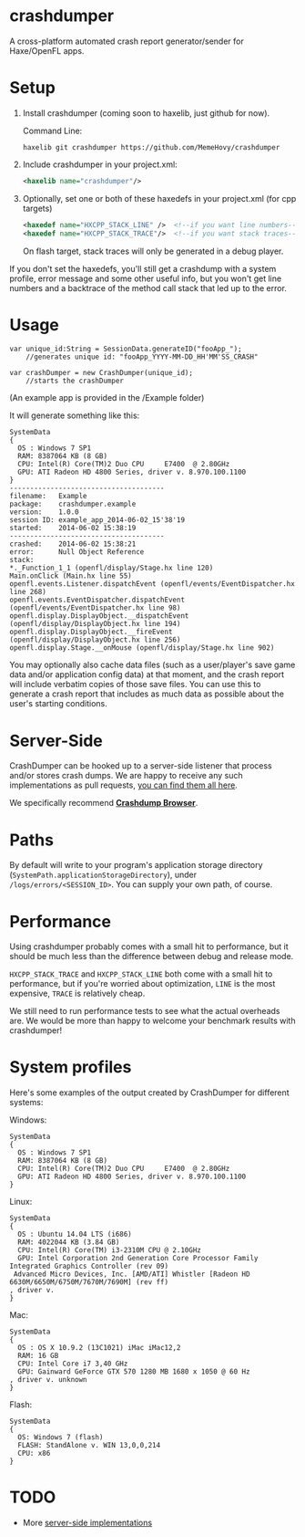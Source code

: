 crashdumper
===========

A cross-platform automated crash report generator/sender for Haxe/OpenFL apps.

Setup
===========

  1. Install crashdumper (coming soon to haxelib, just github for now).
     
     Command Line:
     ````
     haxelib git crashdumper https://github.com/MemeHovy/crashdumper
     ````
  2. Include crashdumper in your project.xml:  
     
     ````xml
     <haxelib name="crashdumper"/>
     ````
  3. Optionally, set one or both of these haxedefs in your project.xml (for cpp targets)  
     
     ````xml
     <haxedef name="HXCPP_STACK_LINE" />  <!--if you want line numbers-->
	 <haxedef name="HXCPP_STACK_TRACE"/>  <!--if you want stack traces-->
     ````
     On flash target, stack traces will only be generated in a debug player.


If you don't set the haxedefs, you'll still get a crashdump with a system profile, error message and some other useful info, but you won't get line numbers and a backtrace of the method call stack that led up to the error.


Usage
===========

    var unique_id:String = SessionData.generateID("fooApp_"); 
        //generates unique id: "fooApp_YYYY-MM-DD_HH'MM'SS_CRASH"
        
    var crashDumper = new CrashDumper(unique_id); 
        //starts the crashDumper
        
(An example app is provided in the /Example folder)

It will generate something like this:

    SystemData
    {
      OS : Windows 7 SP1
      RAM: 8387064 KB (8 GB)
      CPU: Intel(R) Core(TM)2 Duo CPU     E7400  @ 2.80GHz
      GPU: ATI Radeon HD 4800 Series, driver v. 8.970.100.1100
    }
    --------------------------------------
    filename:	Example
    package:	crashdumper.example
    version:	1.0.0
    session ID:	example_app_2014-06-02_15'38'19
    started:	2014-06-02 15:38:19
    --------------------------------------
    crashed:	2014-06-02 15:38:21
    error:		Null Object Reference
    stack:
    *._Function_1_1 (openfl/display/Stage.hx line 120)
    Main.onClick (Main.hx line 55)
    openfl.events.Listener.dispatchEvent (openfl/events/EventDispatcher.hx line 268)
    openfl.events.EventDispatcher.dispatchEvent (openfl/events/EventDispatcher.hx line 98)
    openfl.display.DisplayObject.__dispatchEvent (openfl/display/DisplayObject.hx line 194)
    openfl.display.DisplayObject.__fireEvent (openfl/display/DisplayObject.hx line 256)
    openfl.display.Stage.__onMouse (openfl/display/Stage.hx line 902)

You may optionally also cache data files (such as a user/player's save game data and/or application config data) at that moment, and the crash report will include verbatim copies of those save files. You can use this to generate a crash report that includes as much data as possible about the user's starting conditions.

Server-Side
============

CrashDumper can be hooked up to a server-side listener that process and/or stores crash dumps. We are happy to receive any such implementations as pull requests, [you can find them all here](https://github.com/larsiusprime/crashdumper/tree/master/servers).

We specifically recommend **[Crashdump Browser](https://github.com/larsiusprime/crashdumper/tree/master/servers/crashdumpbrowser)**.

Paths
============

By default will write to your program's application storage directory (`SystemPath.applicationStorageDirectory`), under `/logs/errors/<SESSION_ID>`.
You can supply your own path, of course.

Performance
============

Using crashdumper probably comes with a small hit to performance, but it should be much less than the difference between debug and release mode. 

`HXCPP_STACK_TRACE` and `HXCPP_STACK_LINE` both come with a small hit to performance, but if you're worried about optimization, `LINE` is the most expensive, `TRACE` is relatively cheap.

We still need to run performance tests to see what the actual overheads are. We would be more than happy to welcome your benchmark results with crashdumper!

System profiles
============

Here's some examples of the output created by CrashDumper for different systems:

Windows:

    SystemData
    {
      OS : Windows 7 SP1
      RAM: 8387064 KB (8 GB)
      CPU: Intel(R) Core(TM)2 Duo CPU     E7400  @ 2.80GHz
      GPU: ATI Radeon HD 4800 Series, driver v. 8.970.100.1100
    }


Linux:

    SystemData
    {
      OS : Ubuntu 14.04 LTS (i686)
      RAM: 4022044 KB (3.84 GB)
      CPU: Intel(R) Core(TM) i3-2310M CPU @ 2.10GHz
      GPU: Intel Corporation 2nd Generation Core Processor Family Integrated Graphics Controller (rev 09)
     Advanced Micro Devices, Inc. [AMD/ATI] Whistler [Radeon HD 6630M/6650M/6750M/7670M/7690M] (rev ff)
    , driver v. 
    }

Mac:

    SystemData
    {
      OS : OS X 10.9.2 (13C1021) iMac iMac12,2
      RAM: 16 GB
      CPU: Intel Core i7 3,40 GHz
      GPU: Gainward GeForce GTX 570 1280 MB 1680 x 1050 @ 60 Hz
    , driver v. unknown
    }

Flash:

    SystemData
    {
      OS: Windows 7 (flash)
      FLASH: StandAlone v. WIN 13,0,0,214
      CPU: x86
    }

TODO
=============

 - More [server-side implementations](https://github.com/larsiusprime/crashdumper/tree/master/servers)
